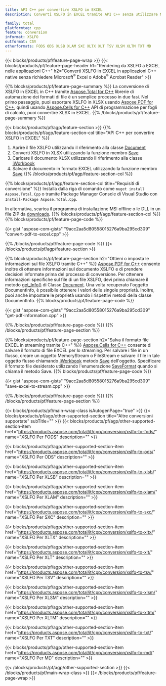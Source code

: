 ```yaml
---
title: API C++ per convertire XSLFO in EXCEL
description: Converti XSLFO in EXCEL tramite API C++ senza utilizzare Microsoft Excel o Adobe Reader

family: total
platformtag: cpp
feature: conversion
informat: XSLFO
outformat: CSV
otherformats: FODS ODS XLSB XLAM SXC XLTX XLT TSV XLSM XLTM TXT MD
---
```

{{< blocks/products/pf/feature-page-wrap >}}
{{< blocks/products/pf/feature-page-header h1="Rendering da XSLFO a EXCEL nelle applicazioni C++" h2="Converti XSLFO in EXCEL in applicazioni C++ native senza richiedere Microsoft<sup>&reg;</sup> Excel o Adobe<sup>&reg;</sup> Acrobat Reader" >}}

{{% blocks/products/pf/feature-page-summary %}}
La conversione di XSLFO in EXCEL in C++ tramite [Aspose.Total for C++](https://products.aspose.com/total/cpp/) librerie di automazione dei formati di file è un semplice processo in due fasi. Nel primo passaggio, puoi esportare XSLFO in XLSX usando [Aspose.PDF for C++](https://products.aspose.com/pdf/cpp/), quindi usando [Aspose.Cells for C++](https://products.aspose.com/cells/cpp/) API di programmazione per fogli di calcolo, puoi convertire XLSX in EXCEL. 
{{% /blocks/products/pf/feature-page-summary  %}}

{{< blocks/products/pf/agp/feature-section >}}
{{% blocks/products/pf/agp/feature-section-col title="API C++ per convertire XSLFO in EXCEL" %}}
1. Aprire il file XSLFO utilizzando il riferimento alla classe [Document](https://reference.aspose.com/pdf/cpp/class/aspose.pdf.document)
2. Converti XSLFO in XLSX utilizzando la funzione membro [Save](https://reference.aspose.com/pdf/cpp/class/aspose.pdf.document#a6383c010776212483f51cc41235924db)
3. Caricare il documento XLSX utilizzando il riferimento alla classe [IWorkbook](https://reference.aspose.com/cells/cpp/class/aspose.cells.i_workbook)
4. Salvare il documento in formato EXCEL utilizzando la funzione membro [Save](https://reference.aspose.com/cells/cpp/class/aspose.cells.i_workbook#a9460f52a2dec8f4bf623a4905167d997)
{{% /blocks/products/pf/agp/feature-section-col %}}

{{% blocks/products/pf/agp/feature-section-col title="Requisiti di conversione" %}}
Installa dalla riga di comando come ```nuget install Aspose.Total.Cpp``` o tramite Package Manager Console di Visual Studio con ```Install-Package Aspose.Total.Cpp```.

In alternativa, scarica il programma di installazione MSI offline o le DLL in un file ZIP da [downloads](https://downloads.aspose.com/total/cpp).
{{% /blocks/products/pf/agp/feature-section-col %}}
{{% blocks/products/pf/feature-page-code %}}

{{< gist "aspose-com-gists" "9acc2aa5d80558015276a9ba295cd309" "convert-pdf-to-excel.cpp" >}}



{{% /blocks/products/pf/feature-page-code %}}
{{< /blocks/products/pf/agp/feature-section >}}

{{% blocks/products/pf/feature-page-section  h2="Ottieni o imposta le informazioni sul file XSLFO tramite C++" %}}
[Aspose.PDF for C++](https://products.aspose.com/pdf/cpp/) consente inoltre di ottenere informazioni sul documento XSLFO e di prendere decisioni informate prima del processo di conversione. Per ottenere informazioni specifiche sul file di un file XSLFO, devi prima chiamare il metodo [get_Info()](https://reference.aspose.com/pdf/cpp/class/aspose.pdf.document#ae7a6ba620499ffa0dbaa5c813ee96c4a) di Classe [Document](https://reference.aspose.com/pdf/cpp/class/aspose.pdf.document). Una volta recuperato l'oggetto DocumentInfo, è possibile ottenere i valori delle singole proprietà. Inoltre, puoi anche impostare le proprietà usando i rispettivi metodi della classe DocumentInfo.
{{% blocks/products/pf/feature-page-code %}}

{{< gist "aspose-com-gists" "9acc2aa5d80558015276a9ba295cd309" "get-pdf-information.cpp" >}}

{{% /blocks/products/pf/feature-page-code  %}}
{{% /blocks/products/pf/feature-page-section %}}

{{% blocks/products/pf/feature-page-section  h2="Salva il formato file EXCEL in streaming tramite C++" %}}
[Aspose.Cells for C++](https://products.aspose.com/cells/net/) consente di salvare il formato di file EXCEL per lo streaming. Per salvare i file in un flusso, creare un oggetto MemoryStream o FileStream e salvare il file in tale oggetto flusso chiamando [IWorkbook](https://reference.aspose.com/cells/cpp/class/aspose.cells.i_workbook) metodo [Save](https://reference.aspose.com/cells/cpp/class/aspose.cells.i_workbook#a77072cfb929787df9ad1f38b02f58349) dell'oggetto. Specificare il formato file desiderato utilizzando l'enumerazione [SaveFormat](https://reference.aspose.com/cells/cpp/namespace/aspose.cells#a11cae527e4e68f1adcac8f47ea64481a) quando si chiama il metodo Save.
{{% blocks/products/pf/feature-page-code %}}

{{< gist "aspose-com-gists" "9acc2aa5d80558015276a9ba295cd309" "save-excel-to-stream.cpp" >}}

{{% /blocks/products/pf/feature-page-code  %}}
{{% /blocks/products/pf/feature-page-section %}}

{{< blocks/products/pf/main-wrap-class isAutogenPage="true" >}}
{{< blocks/products/pf/agp/other-supported-section title="Altre conversioni supportate" subTitle="" >}}
{{< blocks/products/pf/agp/other-supported-section-item href="https://products.aspose.com/total/it/cpp/conversion/xslfo-to-fods/" name="XSLFO Per FODS" description="" >}}

{{< blocks/products/pf/agp/other-supported-section-item href="https://products.aspose.com/total/it/cpp/conversion/xslfo-to-ods/" name="XSLFO Per ODS" description="" >}}

{{< blocks/products/pf/agp/other-supported-section-item href="https://products.aspose.com/total/it/cpp/conversion/xslfo-to-xlsb/" name="XSLFO Per XLSB" description="" >}}

{{< blocks/products/pf/agp/other-supported-section-item href="https://products.aspose.com/total/it/cpp/conversion/xslfo-to-xlam/" name="XSLFO Per XLAM" description="" >}}

{{< blocks/products/pf/agp/other-supported-section-item href="https://products.aspose.com/total/it/cpp/conversion/xslfo-to-sxc/" name="XSLFO Per SXC" description="" >}}

{{< blocks/products/pf/agp/other-supported-section-item href="https://products.aspose.com/total/it/cpp/conversion/xslfo-to-xltx/" name="XSLFO Per XLTX" description="" >}}

{{< blocks/products/pf/agp/other-supported-section-item href="https://products.aspose.com/total/it/cpp/conversion/xslfo-to-xlt/" name="XSLFO Per XLT" description="" >}}

{{< blocks/products/pf/agp/other-supported-section-item href="https://products.aspose.com/total/it/cpp/conversion/xslfo-to-tsv/" name="XSLFO Per TSV" description="" >}}

{{< blocks/products/pf/agp/other-supported-section-item href="https://products.aspose.com/total/it/cpp/conversion/xslfo-to-xlsm/" name="XSLFO Per XLSM" description="" >}}

{{< blocks/products/pf/agp/other-supported-section-item href="https://products.aspose.com/total/it/cpp/conversion/xslfo-to-xltm/" name="XSLFO Per XLTM" description="" >}}

{{< blocks/products/pf/agp/other-supported-section-item href="https://products.aspose.com/total/it/cpp/conversion/xslfo-to-txt/" name="XSLFO Per TXT" description="" >}}

{{< blocks/products/pf/agp/other-supported-section-item href="https://products.aspose.com/total/it/cpp/conversion/xslfo-to-md/" name="XSLFO Per MD" description="" >}}


{{< /blocks/products/pf/agp/other-supported-section >}}
{{< /blocks/products/pf/main-wrap-class >}}
{{< /blocks/products/pf/feature-page-wrap >}}